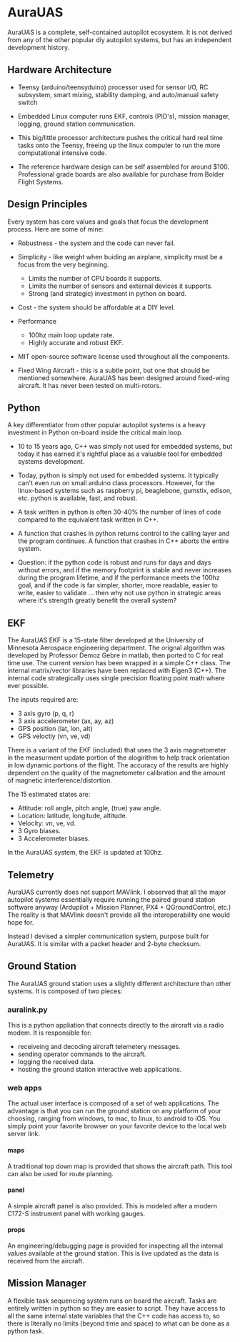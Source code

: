 # AuraUAS

AuraUAS is a complete, self-contained autopilot ecosystem.  It is not
derived from any of the other popular diy autopilot systems, but has
an independent development history.

## Hardware Architecture

- Teensy (arduino/teensyduino) processor used for sensor I/O, RC
  subsystem, smart mixing, stability damping, and auto/manual safety
  switch
  
- Embedded Linux computer runs EKF, controls (PID's), mission manager,
  logging, ground station communication.
  
- This big/little processor architecture pushes the critical hard real
  time tasks onto the Teensy, freeing up the linux computer to run the
  more computational intensive code.
  
- The reference hardware design can be self assembled for around $100.
  Professional grade boards are also available for purchase from
  Bolder Flight Systems.

## Design Principles

Every system has core values and goals that focus the development
process.  Here are some of mine:

- Robustness - the system and the code can never fail.

- Simplicity - like weight when buiding an airplane, simplicity must
  be a focus from the very beginning.
  - Limits the number of CPU boards it supports.
  - Limits the number of sensors and external devices it supports.
  - Strong (and strategic) investment in python on board.
  
- Cost - the system should be affordable at a DIY level.

- Performance
  - 100hz main loop update rate.
  - Highly accurate and robust EKF.
  
- MIT open-source software license used throughout all the components.

- Fixed Wing Aircraft - this is a subtle point, but one that should be
  mentioned somewhere.  AuraUAS has been designed around fixed-wing
  aircraft.  It has never been tested on multi-rotors.

## Python

A key differentiator from other popular autopilot systems is a heavy
investment in Python on-board inside the critical main loop.

- 10 to 15 years ago, C++ was simply not used for embedded systems,
  but today it has earned it's rightful place as a valuable tool for
  embedded systems development.
  
- Today, python is simply not used for embedded systems.  It typically
  can't even run on small arduino class processors.  However, for the
  linux-based systems such as raspberry pi, beaglebone, gumstix,
  edison, etc. python is available, fast, and robust.
  
- A task written in python is often 30-40% the number of lines of code
  compared to the equivalent task written in C++.
  
- A function that crashes in python returns control to the calling
  layer and the program continues.  A function that crashes in C++
  aborts the entire system.

- Question: if the python code is robust and runs for days and days
  without errors, and if the memory footprint is stable and never
  increases during the program lifetime, and if the performance meets
  the 100hz goal, and if the code is far simpler, shorter, more
  readable, easier to write, easier to validate ... then why not use
  python in strategic areas where it's strength greatly benefit the
  overall system?

## EKF

The AuraUAS EKF is a 15-state filter developed at the University of
Minnesota Aerospace engineering department.  The orignal algorithm was
developed by Professor Demoz Gebre in matlab, then ported to C for
real time use.  The current version has been wrapped in a simple C++
class. The internal matrix/vector libraries have been replaced with
Eigen3 (C++).  The internal code strategically uses single precision
floating point math where ever possible.

The inputs required are:

- 3 axis gyro (p, q, r)
- 3 axis accelerometer (ax, ay, az)
- GPS position (lat, lon, alt)
- GPS veloctiy (vn, ve, vd)

There is a variant of the EKF (included) that uses the 3 axis
magnetometer in the measurment update portion of the alogirithm to
help track orientation in low dynamic portions of the flight.  The
accuracy of the results are highly dependent on the quality of the
magnetometer calibration and the amount of magnetic
interference/distortion.

The 15 estimated states are:

- Attitude: roll angle, pitch angle, (true) yaw angle.
- Location: latitude, longitude, altitude.
- Velocity: vn, ve, vd.
- 3 Gyro biases.
- 3 Accelerometer biases.

In the AuraUAS system, the EKF is updated at 100hz.

## Telemetry

AuraUAS currently does not support MAVlink.  I observed that all the
major autopilot systems essentially require running the paired ground
station software anyway (Ardupilot + Mission Planner, PX4 +
QGroundControl, etc.)  The reality is that MAVlink doesn't provide all
the interoperability one would hope for.

Instead I devised a simpler communication system, purpose built for
AuraUAS.  It is similar with a packet header and 2-byte checksum.

## Ground Station

The AuraUAS ground station uses a slightly different architecture than
other systems.  It is composed of two pieces:

### auralink.py

This is a python appliation that connects directly to the aircraft via
a radio modem.  It is responsible for:

- receiveing and decoding aircraft telemetery messages.
- sending operator commands to the aircraft.
- logging the received data.
- hosting the ground station interactive web applications.

### web apps

The actual user interface is composed of a set of web applications.
The advantage is that you can run the ground station on any platform
of your choosing, ranging from windows, to mac, to linux, to android
to iOS.  You simply point your favorite browser on your favorite
device to the local web server link.

#### maps

A traditional top down map is provided that shows the aircraft path.
This tool can also be used for route planning.

#### panel

A simple aircraft panel is also provided.  This is modeled after a
modern C172-S instrument panel with working gauges.

#### props

An engineering/debugging page is provided for inspecting all the
internal values available at the ground station.  This is live updated
as the data is received from the aircraft.

## Mission Manager

A flexible task sequencing system runs on board the aircraft.  Tasks
are entirely written in python so they are easier to script.  They
have access to all the same internal state variables that the C++ code
has access to, so there is literally no limits (beyond time and space)
to what can be done as a python task.